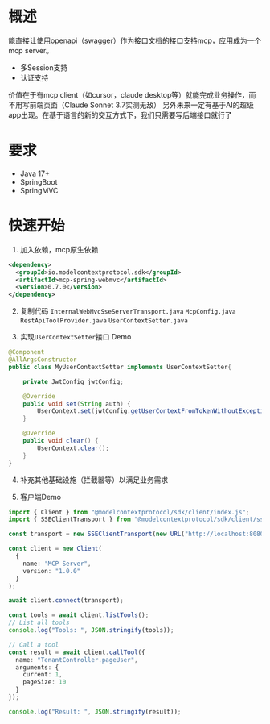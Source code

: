 # 概述
能直接让使用openapi（swagger）作为接口文档的接口支持mcp，应用成为一个mcp server。

* 多Session支持
* 认证支持

价值在于有mcp client（如cursor，claude desktop等）就能完成业务操作，而不用写前端页面（Claude Sonnet 3.7实测无敌）
另外未来一定有基于AI的超级app出现。在基于语言的新的交互方式下，我们只需要写后端接口就行了

# 要求
* Java 17+
* SpringBoot
* SpringMVC

# 快速开始
1. 加入依赖，mcp原生依赖
```xml
<dependency>
  <groupId>io.modelcontextprotocol.sdk</groupId>
  <artifactId>mcp-spring-webmvc</artifactId>
  <version>0.7.0</version>
</dependency>
```

2. 复制代码
`InternalWebMvcSseServerTransport.java`
`McpConfig.java`
`RestApiToolProvider.java`
`UserContextSetter.java`

3. 实现`UserContextSetter`接口
Demo
```java
@Component
@AllArgsConstructor
public class MyUserContextSetter implements UserContextSetter{

    private JwtConfig jwtConfig;

    @Override
    public void set(String auth) {
        UserContext.set(jwtConfig.getUserContextFromTokenWithoutException(auth));
    }

    @Override
    public void clear() {
        UserContext.clear();
    }
}
```

4. 补充其他基础设施（拦截器等）以满足业务需求

5. 客户端Demo
```ts
import { Client } from "@modelcontextprotocol/sdk/client/index.js";
import { SSEClientTransport } from "@modelcontextprotocol/sdk/client/sse.js";

const transport = new SSEClientTransport(new URL("http://localhost:8080/mcp/sse/eyJhbGciOiJIUzI1NiJ9.eyJ0ZW5hbnRfaWQiOjIsImlzX2FkbWluIjpmYWxzZSwic3ViIjoiMiIsImlhdCI6MTc0MzA4MTE5MiwiZXhwIjoxNzQzMTY3NTkyfQ.newz2wj0l5nWk1U_lHNg575bi1FubWSLXqji4o2W-P0"));

const client = new Client(
  {
    name: "MCP Server",
    version: "1.0.0"
  }
);

await client.connect(transport);

const tools = await client.listTools();
// List all tools
console.log("Tools: ", JSON.stringify(tools));

// Call a tool
const result = await client.callTool({
  name: "TenantController.pageUser",
  arguments: {
    current: 1,
    pageSize: 10
  }
});

console.log("Result: ", JSON.stringify(result));
```
